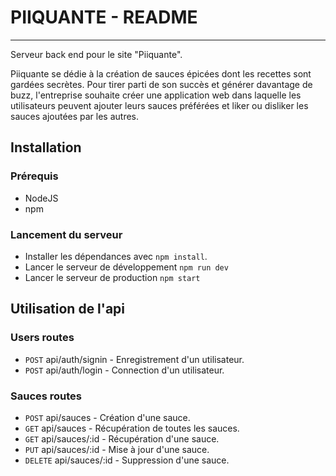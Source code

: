 # PIIQUANTE - README

---

Serveur back end pour le site "Piiquante".

Piiquante se dédie à la création de sauces épicées dont les recettes sont gardées
secrètes. Pour tirer parti de son succès et générer davantage de buzz, l'entreprise
souhaite créer une application web dans laquelle les utilisateurs peuvent ajouter
leurs sauces préférées et liker ou disliker les sauces ajoutées par les autres.

## Installation

### Prérequis
- NodeJS
- npm

### Lancement du serveur
- Installer les dépendances avec `npm install`.
- Lancer le serveur de développement `npm run dev`
- Lancer le serveur de production `npm start`

## Utilisation de l'api

### Users routes

- `POST` api/auth/signin - Enregistrement d'un utilisateur.
- `POST` api/auth/login - Connection d'un utilisateur.

### Sauces routes

- `POST` api/sauces - Création d'une sauce.
- `GET` api/sauces - Récupération de toutes les sauces.
- `GET` api/sauces/:id - Récupération d'une sauce.
- `PUT` api/sauces/:id - Mise à jour d'une sauce.
- `DELETE` api/sauces/:id - Suppression d'une sauce.
